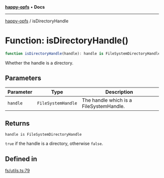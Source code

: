 [**happy-opfs**](../README.md) • **Docs**

***

[happy-opfs](../README.md) / isDirectoryHandle

# Function: isDirectoryHandle()

```ts
function isDirectoryHandle(handle): handle is FileSystemDirectoryHandle
```

Whether the handle is a directory.

## Parameters

| Parameter | Type | Description |
| ------ | ------ | ------ |
| `handle` | `FileSystemHandle` | The handle which is a FileSystemHandle. |

## Returns

`handle is FileSystemDirectoryHandle`

`true` if the handle is a directory, otherwise `false`.

## Defined in

[fs/utils.ts:79](https://github.com/JiangJie/happy-opfs/blob/41bfb9280ee562c4a8708809308f96d116edb112/src/fs/utils.ts#L79)

